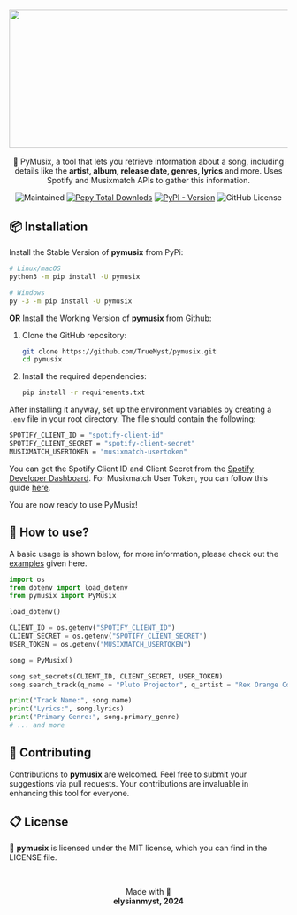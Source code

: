 <h3 align = "center">
	<img width="750" height="250" src="https://i.imgur.com/jyqlTug.png"><br>
</h3>

<p align="center">🌿 PyMusix, a tool that lets you retrieve information about a song, including details like the <b>artist, album, release date, genres, lyrics</b> and more. Uses Spotify and Musixmatch APIs to gather this information.
</p>

<p align="center">
	<img alt="Maintained" src="https://img.shields.io/badge/Maintained%3F-Yes-%23d7dead?style=for-the-badge&logo=undertale&logoColor=%23d7dead&labelColor=%237d8a27">
	<a href="https://www.pepy.tech/projects/pymusix"><img alt="Pepy Total Downlods" src="https://img.shields.io/pepy/dt/pymusix?style=for-the-badge&logo=9gag&logoColor=%23d7dead&labelColor=%237d8a27&color=%23d7dead"></a>
	<a href="https://pypi.org/project/pymusix/"><img alt="PyPI - Version" src="https://img.shields.io/pypi/v/pymusix?style=for-the-badge&logo=python&logoColor=%23d7dead&labelColor=%237d8a27&color=%23d7dead"></a>
	<img alt="GitHub License" src="https://img.shields.io/github/license/TrueMyst/pymusix?style=for-the-badge&logo=gitbook&logoColor=%23d7dead&labelColor=%237d8a27&color=%23d7dead">
</p>

## 📦 Installation

Install the Stable Version of **pymusix** from PyPi:

```bash
# Linux/macOS
python3 -m pip install -U pymusix
```

```bash
# Windows
py -3 -m pip install -U pymusix
```

**OR** Install the Working Version of **pymusix** from Github:

1.  Clone the GitHub repository:

    ```bash
    git clone https://github.com/TrueMyst/pymusix.git
    cd pymusix
    ```

2.  Install the required dependencies:
    ```bash
    pip install -r requirements.txt
    ```

After installing it anyway, set up the environment variables by creating a `.env` file in your root directory. The file should contain the following:

```bash
SPOTIFY_CLIENT_ID = "spotify-client-id"
SPOTIFY_CLIENT_SECRET = "spotify-client-secret"
MUSIXMATCH_USERTOKEN = "musixmatch-usertoken"
```

You can get the Spotify Client ID and Client Secret from the [Spotify Developer Dashboard](https://developer.spotify.com/).
For Musixmatch User Token, you can follow this guide [here](https://github.com/khanhas/genius-spicetify#musicxmatch).

You are now ready to use PyMusix!

## 🤌 How to use?

A basic usage is shown below, for more information, please check out the [examples](https://github.com/TrueMyst/pymusix/tree/main/examples) given here.

```python
import os
from dotenv import load_dotenv
from pymusix import PyMusix

load_dotenv()

CLIENT_ID = os.getenv("SPOTIFY_CLIENT_ID")
CLIENT_SECRET = os.getenv("SPOTIFY_CLIENT_SECRET")
USER_TOKEN = os.getenv("MUSIXMATCH_USERTOKEN")

song = PyMusix()

song.set_secrets(CLIENT_ID, CLIENT_SECRET, USER_TOKEN)
song.search_track(q_name = "Pluto Projector", q_artist = "Rex Orange County")

print("Track Name:", song.name)
print("Lyrics:", song.lyrics)
print("Primary Genre:", song.primary_genre)
# ... and more
```

## 🤗 Contributing

Contributions to **pymusix** are welcomed. Feel free to submit your suggestions via pull requests. Your contributions are invaluable in enhancing this tool for everyone.

## 📋 License

🌿 **pymusix** is licensed under the MIT license, which you can find in the LICENSE file.

<br>

<p align="center">
Made with 💜<br>
<b>elysianmyst, 2024</b>
</p>
